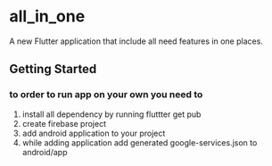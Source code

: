 # all_in_one

A new Flutter application that include all need features in one places.

## Getting Started

### to order to run app on your own you need to

1. install all dependency by running fluttter get pub
2. create firebase project
3. add android application to your project
4. while adding application add generated google-services.json to android/app
